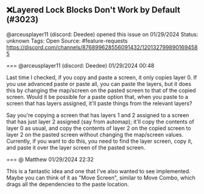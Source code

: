 ## ❌Layered Lock Blocks Don't Work by Default (#3023)
@arceusplayer11 (discord: Deedee) opened this issue on 01/29/2024
Status: unknown
Tags: Open
Source: #feature-requests https://discord.com/channels/876899628556091432/1201327998901694585


=== @arceusplayer11 (discord: Deedee) 01/29/2024 00:48

Last time I checked, if you copy and paste a screen, it only copies layer 0. If you use advanced paste or paste all, you can paste the layers, but it does this by changing the map/screen on the pasted screen to that of the copied screen. Would it be possible for a paste option that, when you paste to a screen that has layers assigned, it'll paste things from the relevant layers? 

Say you're copying a screen that has layers 1 and 2 assigned to a screen that has just layer 2 assigned (say from automap);  it'll copy the contents of layer 0 as usual, and copy the contents of layer 2 on the copied screen to layer 2 on the pasted screen without changing the map/screen values. Currently, if you want to do this, you need to find the layer screen, copy it, and paste it over the layer screen of the pasted screen.

=== @ Matthew 01/29/2024 22:32

This is a fantastic idea and one that I've also wanted to see implemented. Maybe you can think of it as "Move Screen", similar to Move Combo, which drags all the dependencies to the paste location.
